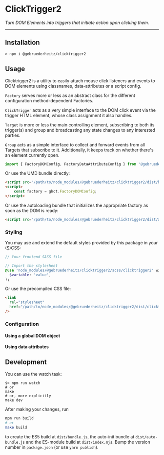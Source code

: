 # ClickTrigger2

_Turn DOM Elements into triggers that initiate action upon clicking them._

---

## Installation

```shell
> npm i @gebruederheitz/clicktrigger2
```

## Usage

Clicktrigger2 is a  utility to easily attach mouse click listeners and events 
to DOM elements using classnames, data-attributes or a script config.

`Factory` serves more or less as an abstract class for the different
configuration method-dependent Factories.

`ClickTrigger` acts as a very simple interface to the DOM click event via the
trigger HTML element, whose class assignment it also handles.

`Target` is more or less the main controlling element, subscribing to both
its trigger(s) and group and broadcasting any state changes to any
interested parties.

`Group` acts as a simple interface to collect and forward events from all
Targets that subscribe to it. Additionally, it keeps track on whether there's
an element currently open.

```js
import { FactoryDOMConfig, FactoryDataAttributeConfig } from '@gebruederheitz/clicktrigger2';
```

Or use the UMD bundle directly:
```html
<script src="/path/to/node_modules/@gebruederheitz/clicktrigger2/dist/bundle.js"></script>
<script>
    const factory = ghct.FactoryDOMConfig;
</script>
```

Or use the autoloading bundle that initializes the appropriate factory as soon
as the DOM is ready:
```html
<script src="/path/to/node_modules/@gebruederheitz/clicktrigger2/dist/auto-bundle.js"></script>
```

### Styling

You may use and extend the default styles provided by this package in your 
(S)CSS:
```sass
// Your frontend SASS file

// Import the stylesheet
@use 'node_modules/@gebruederheitz/clicktrigger2/scss/clicktrigger2' with (
  $variable: 'value',
);
```


Or use the precompiled CSS file:
```html
<link 
  rel="stylesheet"
  href="/path/to/node_modules/@gebruederheitz/clicktrigger2/dist/clicktrigger2.css"
/>
```


### Configuration

#### Using a global DOM object

#### Using data attributes


## Development

You can use the watch task:
```shell
$> npm run watch
# or
make
# or, more explicitly
make dev
```

After making your changes, run
```bash
npm run build
# or
make build
```
to create the ES5 build at `dist/bundle.js`, the auto-init bundle at 
`dist/auto-bundle.js` and the ES-module build at `dist/index.mjs`.
Bump the version number in `package.json` (or use `yarn publish`).
